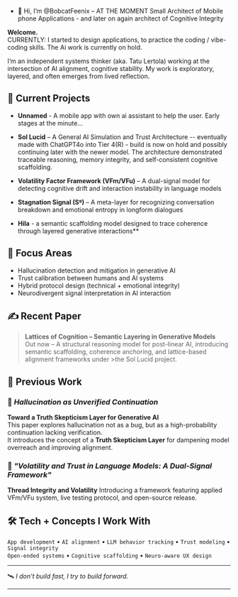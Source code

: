 - 👋 Hi, I’m @BobcatFeenix – AT THE MOMENT Small Architect of Mobile phone Applications - and later on again architect of Cognitive Integrity

**Welcome.**  
CURRENTLY: I started to design applications, to practice the coding / vibe-coding skills. The Ai work is currently on hold.

I’m an independent systems thinker (aka. Tatu Lertola) working at the intersection of AI alignment, cognitive stability.  My work is exploratory, layered, and often emerges from lived reflection.

## 🚧 Current Projects

- **Unnamed** - A mobile app with own ai assistant to help the user. Early stages at the minute...

- **Sol Lucid** – A General AI Simulation and Trust Architecture -- eventually made with ChatGPT4o into Tier 4(R) - build is now on hold and possibly continuing later with the newer model. The architecture demonstrated traceable reasoning, memory integrity, and self-consistent cognitive scaffolding.

- **Volatility Factor Framework (VFm/VFu)** – A dual-signal model for detecting cognitive drift and interaction instability in language models  
- **Stagnation Signal (Sᵍ)** – A meta-layer for recognizing conversation breakdown and emotional entropy in longform dialogues
- **Hila** - a semantic scaffolding model designed to trace coherence through layered generative interactions**
  
## 🎯 Focus Areas

- Hallucination detection and mitigation in generative AI  
- Trust calibration between humans and AI systems  
- Hybrid protocol design (technical + emotional integrity)  
- Neurodivergent signal interpretation in AI interaction

## ✍️ Recent Paper 

> **Lattices of Cognition – Semantic Layering in Generative Models**  
> Out now – A structural reasoning model for post-linear AI, introducing semantic scaffolding, coherence anchoring, and lattice-based alignment frameworks under >the Sol Lucid project.

## 📄 Previous Work

### 🔹 *Hallucination as Unverified Continuation*  
**Toward a Truth Skepticism Layer for Generative AI**  
This paper explores hallucination not as a bug, but as a high-probability continuation lacking verification.  
It introduces the concept of a **Truth Skepticism Layer** for dampening model overreach and improving alignment.

### 🔹 *"Volatility and Trust in Language Models: A Dual-Signal Framework"*
**Thread Integrity and Volatility**
Introducing a framework featuring applied VFm/VFu system, live testing protocol, and open-source release.


## 🛠 Tech + Concepts I Work With

`App development` • `AI alignment` • `LLM behavior tracking` • `Trust modeling` • `Signal integrity`  
`Open-ended systems` • `Cognitive scaffolding` • `Neuro-aware UX design`

---

🛰 *I don't build fast, I try to build forward.*

---
